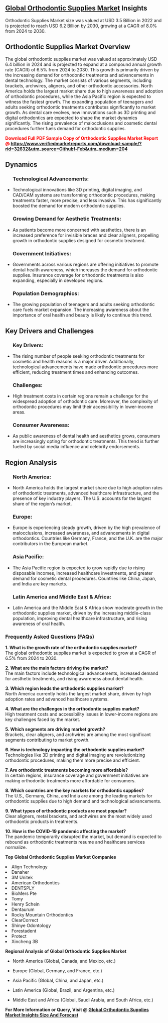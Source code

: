 <h2><a href="https://www.verifiedmarketreports.com/download-sample/?rid=32632&amp;utm_source=Githubf&amp;utm_medium=204" target="_blank">Global Orthodontic Supplies Market</a> Insights</h2><p>Orthodontic Supplies Market size was valued at USD 3.5 Billion in 2022 and is projected to reach USD 6.2 Billion by 2030, growing at a CAGR of 8.0% from 2024 to 2030.</p><p><h2>Orthodontic Supplies Market Overview</h2> <p>The global orthodontic supplies market was valued at approximately USD 6.4 billion in 2024 and is projected to expand at a compound annual growth rate (CAGR) of 6.5% from 2024 to 2030. This growth is primarily driven by the increasing demand for orthodontic treatments and advancements in dental technology. The market consists of various segments, including brackets, archwires, aligners, and other orthodontic accessories. North America holds the largest market share due to high awareness and adoption of orthodontic procedures, while the Asia Pacific region is expected to witness the fastest growth. The expanding population of teenagers and adults seeking orthodontic treatments contributes significantly to market growth. As dental care evolves, new innovations such as 3D printing and digital orthodontics are expected to shape the market dynamics significantly. The rising prevalence of malocclusions and cosmetic dental procedures further fuels demand for orthodontic supplies.</p> <p><strong><p><span class=""><span style="color: #ff0000;"><strong>Download Full PDF Sample Copy of Orthodontic Supplies Market Report</strong> @ </span><a href="https://www.verifiedmarketreports.com/download-sample/?rid=32632&amp;utm_source=Githubf-Feb&amp;utm_medium=204" target="_blank">https://www.verifiedmarketreports.com/download-sample/?rid=32632&amp;utm_source=Githubf-Feb&amp;utm_medium=204</a></span></p></strong></p> <h2>Dynamics</h2> <ul> <h3>Technological Advancements:</h3> <li>Technological innovations like 3D printing, digital imaging, and CAD/CAM systems are transforming orthodontic procedures, making treatments faster, more precise, and less invasive. This has significantly boosted the demand for modern orthodontic supplies.</li> <h3>Growing Demand for Aesthetic Treatments:</h3> <li>As patients become more concerned with aesthetics, there is an increased preference for invisible braces and clear aligners, propelling growth in orthodontic supplies designed for cosmetic treatment.</li> <h3>Government Initiatives:</h3> <li>Governments across various regions are offering initiatives to promote dental health awareness, which increases the demand for orthodontic supplies. Insurance coverage for orthodontic treatments is also expanding, especially in developed regions.</li> <h3>Population Demographics:</h3> <li>The growing population of teenagers and adults seeking orthodontic care fuels market expansion. The increasing awareness about the importance of oral health and beauty is likely to continue this trend.</li> </ul> <h2>Key Drivers and Challenges</h2> <ul> <h3>Key Drivers:</h3> <li>The rising number of people seeking orthodontic treatments for cosmetic and health reasons is a major driver. Additionally, technological advancements have made orthodontic procedures more efficient, reducing treatment times and enhancing outcomes.</li> <h3>Challenges:</h3> <li>High treatment costs in certain regions remain a challenge for the widespread adoption of orthodontic care. Moreover, the complexity of orthodontic procedures may limit their accessibility in lower-income areas.</li> <h3>Consumer Awareness:</h3> <li>As public awareness of dental health and aesthetics grows, consumers are increasingly opting for orthodontic treatments. This trend is further fueled by social media influence and celebrity endorsements.</li> </ul> <h2>Region Analysis</h2> <ul> <h3>North America:</h3> <li>North America holds the largest market share due to high adoption rates of orthodontic treatments, advanced healthcare infrastructure, and the presence of key industry players. The U.S. accounts for the largest share of the region’s market.</li> <h3>Europe:</h3> <li>Europe is experiencing steady growth, driven by the high prevalence of malocclusions, increased awareness, and advancements in digital orthodontics. Countries like Germany, France, and the U.K. are the major contributors in the European market.</li> <h3>Asia Pacific:</h3> <li>The Asia Pacific region is expected to grow rapidly due to rising disposable incomes, increased healthcare investments, and greater demand for cosmetic dental procedures. Countries like China, Japan, and India are key markets.</li> <h3>Latin America and Middle East & Africa:</h3> <li>Latin America and the Middle East & Africa show moderate growth in the orthodontic supplies market, driven by the increasing middle-class population, improving dental healthcare infrastructure, and rising awareness of oral health.</li> </ul> <h3>Frequently Asked Questions (FAQs)</h3> <p><strong>1. What is the growth rate of the orthodontic supplies market?</strong><br>The global orthodontic supplies market is expected to grow at a CAGR of 6.5% from 2024 to 2030.</p> <p><strong>2. What are the main factors driving the market?</strong><br>The main factors include technological advancements, increased demand for aesthetic treatments, and rising awareness about dental health.</p> <p><strong>3. Which region leads the orthodontic supplies market?</strong><br>North America currently holds the largest market share, driven by high adoption rates and advanced healthcare systems.</p> <p><strong>4. What are the challenges in the orthodontic supplies market?</strong><br>High treatment costs and accessibility issues in lower-income regions are key challenges faced by the market.</p> <p><strong>5. Which segments are driving market growth?</strong><br>Brackets, clear aligners, and archwires are among the most significant segments contributing to market growth.</p> <p><strong>6. How is technology impacting the orthodontic supplies market?</strong><br>Technologies like 3D printing and digital imaging are revolutionizing orthodontic procedures, making them more precise and efficient.</p> <p><strong>7. Are orthodontic treatments becoming more affordable?</strong><br>In certain regions, insurance coverage and government initiatives are making orthodontic treatments more affordable for consumers.</p> <p><strong>8. Which countries are the key markets for orthodontic supplies?</strong><br>The U.S., Germany, China, and India are among the leading markets for orthodontic supplies due to high demand and technological advancements.</p> <p><strong>9. What types of orthodontic products are most popular?</strong><br>Clear aligners, metal brackets, and archwires are the most widely used orthodontic products in treatments.</p> <p><strong>10. How is the COVID-19 pandemic affecting the market?</strong><br>The pandemic temporarily disrupted the market, but demand is expected to rebound as orthodontic treatments resume and healthcare services normalize.</p> </p><p><strong>Top Global Orthodontic Supplies Market Companies</strong></p><div data-test-id=""><p><li>Align Technology</li><li> Danaher</li><li> 3M Unitek</li><li> American Orthodontics</li><li> DENTSPLY</li><li> BioMers Pte</li><li> Tomy</li><li> Henry Schein</li><li> Dentaurum</li><li> Rocky Mountain Orthodontics</li><li> ClearCorrect</li><li> Shinye Odontology</li><li> Forestadent</li><li> Protect</li><li> Xincheng 3B</li></p><div><strong>Regional Analysis of&nbsp;Global Orthodontic Supplies Market</strong></div><ul><li dir="ltr"><p dir="ltr">North America&nbsp;(Global, Canada, and Mexico, etc.)</p></li><li dir="ltr"><p dir="ltr">Europe (Global, Germany, and France, etc.)</p></li><li dir="ltr"><p dir="ltr">Asia Pacific&nbsp;(Global, China, and Japan, etc.)</p></li><li dir="ltr"><p dir="ltr">Latin America&nbsp;(Global, Brazil, and Argentina, etc.)</p></li><li dir="ltr">Middle East and Africa&nbsp;(Global, Saudi Arabia, and South Africa, etc.)</li></ul><p><strong>For More Information or Query, Visit @&nbsp;</strong><strong><a href="https://www.verifiedmarketreports.com/product/global-orthodontic-supplies-market-size-and-forecast-to-2025/?utm_source=Githubf&amp;utm_medium=204" target="_blank">Global Orthodontic Supplies Market Insights Size And Forecast</a></strong></p></div>
